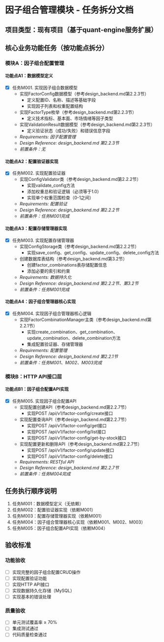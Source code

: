# 因子组合管理模块 - 任务拆分文档

## 项目类型：现有项目（基于quant-engine服务扩展）

## 核心业务功能任务（按功能点拆分）

### 模块A：因子组合配置管理

#### 功能点A1：数据模型定义
- [x] 任务M001. 实现因子组合数据模型
  - 实现FactorConfig数据模型（参考design_backend.md第2.2.3节）
    * 定义配置ID、名称、描述等基础字段
    * 实现因子列表和权重配置结构
  - 实现FactorType枚举（参考design_backend.md第2.2.3节）
    * 定义技术指标、基本面、市场情绪等因子类型
  - 实现ValidationResult数据模型（参考design_backend.md第2.2.3节）
    * 定义验证状态（成功/失败）和错误信息字段
  - _Requirements: 因子配置管理_
  - _Design Reference: design_backend.md 第2.2.3节_
  - _前置条件：无_

#### 功能点A2：配置验证器实现
- [x] 任务M002. 实现配置验证器
  - 实现ConfigValidator类（参考design_backend.md第2.2.2节）
    * 实现validate_config方法
    * 添加权重总和验证逻辑（必须等于1.0）
    * 实现单个权重范围检查（0-1之间）
  - _Requirements: 配置验证_
  - _Design Reference: design_backend.md 第2.2.2节_
  - _前置条件：任务M001完成_

#### 功能点A3：配置存储管理器实现
- [x] 任务M003. 实现配置存储管理器
  - 实现ConfigStorage类（参考design_backend.md第2.2.2节）
    * 实现save_config、get_config、update_config、delete_config方法
  - 创建数据库表结构（参考design_backend.md第3.2节）
    * 创建factor_combinations表存储配置信息
    * 添加必要的索引和约束
  - _Requirements: 数据持久化_
  - _Design Reference: design_backend.md 第2.2.2节、第3.2节_
  - _前置条件：任务M001完成_



#### 功能点A4：因子组合管理器核心实现
- [x] 任务M004. 实现因子组合管理器核心逻辑
  - 实现FactorCombinationManager主类（参考design_backend.md第2.2.1节）
    * 实现create_combination、get_combination、update_combination、delete_combination方法
    * 集成配置验证器、存储管理器
  - _Requirements: 配置管理_
  - _Design Reference: design_backend.md 第2.2.1节_
  - _前置条件：任务M001、M002、M003完成_

### 模块B：HTTP API接口层

#### 功能点B1：因子组合配置API实现
- [x] 任务M005. 实现因子组合配置API
  - 实现配置创建API（参考design_backend.md第2.2.7节）
     * 实现POST /api/v1/factor-config/create接口
   - 实现配置查询API（参考design_backend.md第2.2.7节）
     * 实现POST /api/v1/factor-config/get接口
     * 实现POST /api/v1/factor-config/list接口
     * 实现POST /api/v1/factor-config/get-by-stock接口
   - 实现配置更新和删除API（参考design_backend.md第2.2.7节）
     * 实现POST /api/v1/factor-config/update接口
     * 实现POST /api/v1/factor-config/delete接口
  - _Requirements: RESTful API_
   - _Design Reference: design_backend.md 第2.2.7节_
   - _前置条件：任务M004完成_





## 任务执行顺序说明

1. 任务M001：数据模型定义（无依赖）
2. 任务M002：配置验证器实现（依赖M001）
3. 任务M003：配置存储管理器实现（依赖M001）
4. 任务M004：因子组合管理器核心实现（依赖M001、M002、M003）
5. 任务M005：因子组合配置API实现（依赖M004）

## 验收标准

### 功能验收
- [ ] 实现完整的因子组合配置CRUD操作
- [ ] 实现配置验证功能
- [ ] 实现HTTP API接口
- [ ] 实现数据持久化存储（MySQL）
- [ ] 实现基本的错误处理

### 质量验收
- [ ] 单元测试覆盖率 ≥ 70%
- [ ] 集成测试通过
- [ ] 代码质量检查通过
